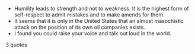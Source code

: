  - Humility leads to strength and not to weakness. It is the highest form of self-respect to admit mistakes and to make amends for them.
 - It seems that it is only in the United States that an almost masochistic attack on the position of its own oil companies exists.
 - I found you could raise your voice and talk out loud in the world.

3 quotes